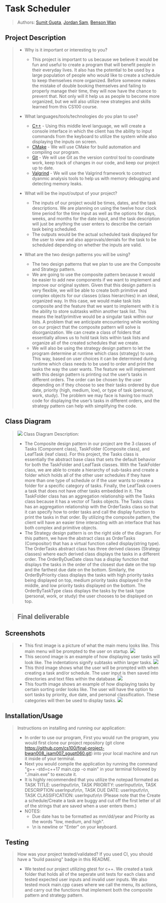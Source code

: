 # Task Scheduler
 > Authors: [Sumit Gupta](https://github.com/sumitgupta314), [Jordan Sam](https://github.com/Jsam88), [Benson Wan](https://github.com/iarebwan)

## Project Description
 > * Why is it important or interesting to you?
 >   * This project is important to us because we believe it would be fun and useful to create a program that will benefit people in their everyday lives. It also has the potential to be used by a large population of people who would like to create a schedule to keep themselves more organized. Before someone makes the mistake of double booking themselves and failing to properly manage their time, they will now have the chance to prevent that. Not only will it help us as people to become more organized, but we will also utilize new strategies and skills learned from this CS100 course.
 >   
 > * What languages/tools/technologies do you plan to use?
 >   * [C++](https://www.cplusplus.com/) - Using this middle level language, we will create a console interface in which the client has the ability to input commands from the keyboard to utilize the system while also displaying the inputs on screen.
 >   * [CMake](https://cmake.org/) - We will use CMake for build automation and compiling our program.
 >   * [Git](https://git-scm.com/) - We will use Git as the version control tool to coordinate work, keep track of changes in our code, and keep our project up to date. 
 >   * [Valgrind](https://valgrind.org/) - We will use the Valgrind framework to construct dyanmic analysis tools to help us with memory debugging and detecting memory leaks.
 >   
 > * What will be the input/output of your project?
 >   * The inputs of our project would be times, dates, and the task descriptions. We are planning on using the twelve hour clock time period for the time input as well as the options for days, weeks, and months for the date input, and the task description will just be anything the user enters to describe the certain task being scheduled. 
 >   * The outputs would be the actual scheduled task displayed for the user to view and also approvals/denials for the task to be scheduled depending on whether the inputs are valid. 
 >   
 > * What are the two design patterns you will be using?
 >   * The two design patterns that we plan to use are the Composite and Strategy pattern.
 >   * We are going to use the composite pattern because it would be easier to add new components if we want to implement and improve our original system. Given that this design pattern is very flexible, we will be able to create both primitive and complex objects for our classes (class hierarchies) in an ideal, organized way. In this case, we would make task lists composite and the feature that we want to implement with it is the ability to store subtasks within another task list. This means the leaf/primitive would be a singular task within our lists. A problem that we anticipate encountering while working on our project that the composite pattern will solve is disorganization. We can create a class of folders that essentially allows us to hold task lists within task lists and organize all of the created schedules that we create.
 >   * We will also be using the strategy design pattern to let the program determine at runtime which class (strategy) to use. This way, based on user choices it can be determined during runtime which class needs to be used to order and print the tasks the way the user wants. The feature we will implement with this design pattern is printing out the user’s tasks in different orders. The order can be chosen by the user depending on if they choose to see their tasks ordered by due date, priority (high, medium, low), or type of task (personal, work, study). The problem we may face is having too much code for displaying the user’s tasks in different orders, and the strategy pattern can help with simplifying the code.

## Class Diagram
 > ![](cs100%20final%20project%20class%20diagram.png)
 > Class Diagram Description:
 > * The Composite design pattern in our project are the 3 classes of Tasks (Component class), TaskFolder (Composite class), and LeafTask (leaf class). For this project, the Tasks class is essentially the abstract base class that sets the default behavior for both the TaskFolder and LeafTask classes. With the TaskFolder class, we are able to create a hierarchy of sub-tasks and create a folder which holds all of the other user schedules if they have more than one type of schedule or if the user wants to create a folder for a specific category of tasks. Finally, the LeafTask covers a task that does not have other tasks embedded in it. The TaskFolder class has an aggregation relationship with the Tasks class because it has a vector of Tasks objects. The Tasks class has an aggregation relationship with the OrderTasks class so that it can specify how to order tasks and call the display function to print the tasks in that order. By utilizing the composite pattern, the client will have an easier time interacting with an interface that has both complex and primitive objects.
 > * The Strategy design pattern is on the right side of the diagram. For this pattern, we have the abstract class as OrderTasks (Compositor) that has a virtual function called display(string type). The OrderTasks abstract class has three derived classes (Strategy classes) where each derived class displays the tasks in a different order. The OrderByDueDate class has a display function that displays the tasks in the order of the closest due date on the top and the farthest due date on the bottom. Similarly, the OrderByPriority class displays the tasks with high priority tasks being displayed on top, medium priority tasks displayed in the middle, and low priority tasks displayed on the bottom. The OrderByTaskType class displays the tasks by the task type (personal, work, or study) the user chooses to be displayed on top.

 > ## Final deliverable
 ## Screenshots
 > * This first image is a picture of what the main menu looks like. This main menu will be prompted to the user on startup. 
 ![](images/Task%20Scheduler%20Main%20Menu.PNG)
 > * This second image is an example of how displaying user tasks will look like. The indentations signify subtasks within larger tasks.
 ![](images/Task%20Scheduler%20Display%20Tasks.PNG)
 > * This third image shows what the user will be prompted with when creating a task and/or schedule. The user input is then saved into directories and text files within the database.
 ![](images/Task%20Scheduler%20Create%20Schedule%20and%20Task.PNG)
 > * This fourth image shows an example of how displaying tasks by certain sorting order looks like. The user will have the option to sort tasks by priority, due date, and personal classification. These categories will then be used to display tasks. 
 ![](images/Task%20Scheduler%20Sorty%20By.PNG)
 ## Installation/Usage
 > Instructions on installing and running our application:
 > * In order to use our program, First you would run the program, you would first clone our project repository (git clone https://github.com/cs100/final-project-bwan008_jsam007_sgupt060.git) into your local machine and run it inside of your terminal.
 > * Next you would compile the application by running the command "g++ -std=c++17 main.cpp -o main" in your terminal followed by "./main.exe" to execute it.
 > * It is highly recommended that you utilize the notepad formated as TASK TITLE: userInput\n\n, TASK PRIORITY: userInput\n\n, TASK DESCRIPTION userInput\n\n, TASK DUE DATE: userInput\n\n, TASK CLASSIFICATION: userInput\n\n (Please note that the Create a schedule/Create a task are buggy and cut off the first letter of all of the strings that are saved when a user enters them.)
 > * NOTES: 
 >   * Due date has to be formatted as mm/dd/year and Priority as the words "low, medium, and high".
 >   * \n is newline or "Enter" on your keyboard.
 ## Testing
 > How was your project tested/validated? If you used CI, you should have a "build passing" badge in this README.
 > * We tested our project utilizing gtest for c++. We created a task folder that holds all of the seperate unit tests for each class and tested expected user inputs and invalid user inputs. We also tested mock main.cpp cases where we call the menu, its actions, and carry out the functions that implement both the composite pattern and strategy pattern.

